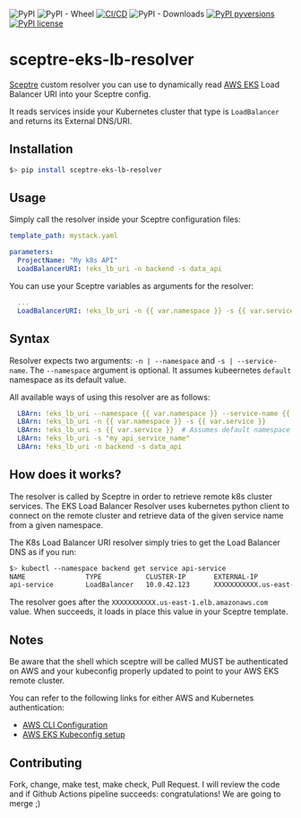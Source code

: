 ![PyPI](https://img.shields.io/pypi/v/sceptre-eks-lb-resolver?color=blue)
![PyPI - Wheel](https://img.shields.io/pypi/wheel/sceptre-eks-lb-resolver)
[![CI/CD](https://github.com/pantuza/sceptre-eks-lb-resolver/actions/workflows/main.yaml/badge.svg)](https://github.com/pantuza/sceptre-eks-lb-resolver/actions/workflows/main.yaml)
![PyPI - Downloads](https://img.shields.io/pypi/dm/sceptre-eks-lb-resolver)
[![PyPI pyversions](https://img.shields.io/pypi/pyversions/sceptre-eks-lb-resolver.svg)](https://pypi.python.org/pypi/sceptre-eks-lb-resolver/)
[![PyPI license](https://img.shields.io/pypi/l/sceptre-eks-lb-resolver.svg)](https://pypi.python.org/pypi/sceptre-eks-lb-resolver/)

# sceptre-eks-lb-resolver
[Sceptre](https://github.com/Sceptre/sceptre) custom resolver you can use to dynamically read [AWS EKS](https://aws.amazon.com/eks/) 
Load Balancer URI into your Sceptre config. 

It reads services inside your Kubernetes cluster that type is `LoadBalancer` and returns its External DNS/URI.


## Installation

```bash
$> pip install sceptre-eks-lb-resolver
```


## Usage

Simply call the resolver inside your Sceptre configuration files:

```yaml
template_path: mystack.yaml

parameters:
  ProjectName: "My k8s API"
  LoadBalancerURI: !eks_lb_uri -n backend -s data_api 
```

You can use your Sceptre variables as arguments for the resolver:

```yaml
  ...
  LoadBalancerURI: !eks_lb_uri -n {{ var.namespace }} -s {{ var.service }}
```


## Syntax

Resolver expects two arguments: `-n | --namespace` and `-s | --service-name`.
The `--namespace` argument is optional. It assumes kubeernetes `default` namespace
as its default value. 

All available ways of using this resolver are as follows:

```yaml
  LBArn: !eks_lb_uri --namespace {{ var.namespace }} --service-name {{ var.service }}
  LBArn: !eks_lb_uri -n {{ var.namespace }} -s {{ var.service }}
  LBArn: !eks_lb_uri -s {{ var.service }}  # Assumes default namespace
  LBArn: !eks_lb_uri -s "my_api_service_name"
  LBArn: !eks_lb_uri -n backend -s data_api
```


## How does it works?

The resolver is called by Sceptre in order to retrieve remote k8s cluster services.
The EKS Load Balancer Resolver uses kubernetes python client to connect on the remote
cluster and retrieve data of the given service name from a given namespace.

The K8s Load Balancer URI resolver simply tries to get the Load Balancer DNS as if you run:

```bash
$> kubectl --namespace backend get service api-service
NAME               TYPE           CLUSTER-IP       EXTERNAL-IP                               PORT(S)         AGE
api-service        LoadBalancer   10.0.42.123      XXXXXXXXXXX.us-east-1.elb.amazonaws.com   443:32214/TCP   12h40m
```

The resolver goes after the `XXXXXXXXXXX.us-east-1.elb.amazonaws.com` value. When succeeds, it loads in place this
value in your Sceptre template.


## Notes

Be aware that the shell which sceptre will be called MUST be authenticated on AWS and 
your kubeconfig properly updated to point to your AWS EKS remote cluster.

You can refer to the following links for either AWS and Kubernetes authentication:

* [AWS CLI Configuration](https://docs.aws.amazon.com/cli/latest/userguide/cli-configure-quickstart.html)
* [AWS EKS Kubeconfig setup](https://docs.aws.amazon.com/eks/latest/userguide/create-kubeconfig.html)


## Contributing

Fork, change, make test, make check, Pull Request.
I will review the code and if Github Actions pipeline succeeds: congratulations! We are going to merge ;)
